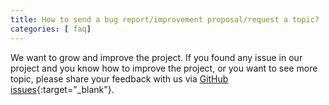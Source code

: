 ```yaml
---
title: How to send a bug report/improvement proposal/request a topic?
categories: [ faq]
---
```


We want to grow and improve the project. If you found any issue in our project and you know how to improve the project, or you want to see more topic, please share your feedback with us via [GitHub issues](https://github.com/AlexZhukovich/ui-testing.academy/issues/){:target="_blank"}.
